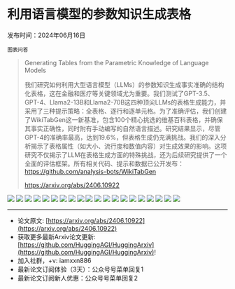 # 利用语言模型的参数知识生成表格
发布时间：2024年06月16日

`图表问答`
> Generating Tables from the Parametric Knowledge of Language Models
>
> 我们研究如何利用大型语言模型（LLMs）的参数知识生成事实准确的结构化表格，这在金融和医疗等关键领域尤为重要。我们测试了GPT-3.5、GPT-4、Llama2-13B和Llama2-70B这四种顶尖LLMs的表格生成能力，并采用了三种提示策略：全表格、逐行和逐单元格。为了准确评估，我们创建了WikiTabGen这一新基准，包含100个精心挑选的维基百科表格，并确保其事实正确性，同时附有手动编写的自然语言描述。研究结果显示，尽管GPT-4的准确率最高，达到19.6%，但表格生成仍充满挑战。我们的深入分析揭示了表格属性（如大小、流行度和数值内容）对生成效果的影响。这项研究不仅揭示了LLM在表格生成方面的特殊挑战，还为后续研究提供了一个全面的评估框架。所有相关代码、提示和数据已公开发布：https://github.com/analysis-bots/WikiTabGen
>
> https://arxiv.org/abs/2406.10922

![](https://raw.githubusercontent.com/HuggingAGI/HuggingArxiv/main/paper_images/2406.10922/x1.png)
![](https://raw.githubusercontent.com/HuggingAGI/HuggingArxiv/main/paper_images/2406.10922/x2.png)
![](https://raw.githubusercontent.com/HuggingAGI/HuggingArxiv/main/paper_images/2406.10922/x3.png)
![](https://raw.githubusercontent.com/HuggingAGI/HuggingArxiv/main/paper_images/2406.10922/x4.png)
![](https://raw.githubusercontent.com/HuggingAGI/HuggingArxiv/main/paper_images/2406.10922/x5.png)
![](https://raw.githubusercontent.com/HuggingAGI/HuggingArxiv/main/paper_images/2406.10922/x6.png)
![](https://raw.githubusercontent.com/HuggingAGI/HuggingArxiv/main/paper_images/2406.10922/x7.png)
![](https://raw.githubusercontent.com/HuggingAGI/HuggingArxiv/main/paper_images/2406.10922/cost.png)
![](https://raw.githubusercontent.com/HuggingAGI/HuggingArxiv/main/paper_images/2406.10922/x8.png)
![](https://raw.githubusercontent.com/HuggingAGI/HuggingArxiv/main/paper_images/2406.10922/x9.png)
![](https://raw.githubusercontent.com/HuggingAGI/HuggingArxiv/main/paper_images/2406.10922/x10.png)
![](https://raw.githubusercontent.com/HuggingAGI/HuggingArxiv/main/paper_images/2406.10922/x11.png)
![](https://raw.githubusercontent.com/HuggingAGI/HuggingArxiv/main/paper_images/2406.10922/x12.png)
![](https://raw.githubusercontent.com/HuggingAGI/HuggingArxiv/main/paper_images/2406.10922/x13.png)
![](https://raw.githubusercontent.com/HuggingAGI/HuggingArxiv/main/paper_images/2406.10922/x14.png)
![](https://raw.githubusercontent.com/HuggingAGI/HuggingArxiv/main/paper_images/2406.10922/x15.png)
![](https://raw.githubusercontent.com/HuggingAGI/HuggingArxiv/main/paper_images/2406.10922/x16.png)
![](https://raw.githubusercontent.com/HuggingAGI/HuggingArxiv/main/paper_images/2406.10922/x17.png)
![](https://raw.githubusercontent.com/HuggingAGI/HuggingArxiv/main/paper_images/2406.10922/x18.png)
![](https://raw.githubusercontent.com/HuggingAGI/HuggingArxiv/main/paper_images/2406.10922/x19.png)

<hr />

- 论文原文: [https://arxiv.org/abs/2406.10922](https://arxiv.org/abs/2406.10922)
- 获取更多最新Arxiv论文更新: [https://github.com/HuggingAGI/HuggingArxiv](https://github.com/HuggingAGI/HuggingArxiv)!
- 加入社群，+v: iamxxn886
- 最新论文订阅体验（3天）：公众号号菜单回复1
- 最新论文订阅新人优惠：公众号号菜单回复2